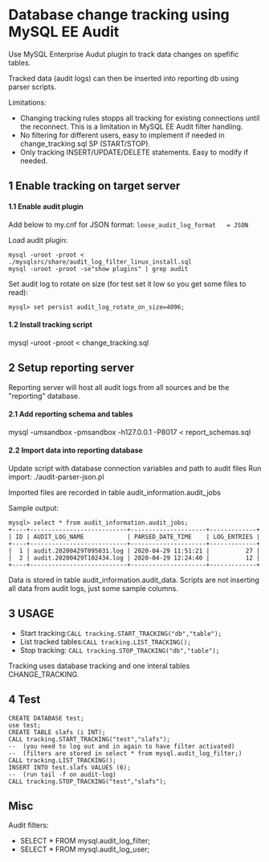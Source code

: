 # Database change tracking using MySQL EE Audit

Use MySQL Enterprise Audut plugin to track data changes on
spefific tables.

Tracked data (audit logs) can then be inserted into
reporting db using parser scripts.

Limitations:
- Changing tracking rules stopps all tracking for existing 
  connections until the reconnect. This is a limitation in
  MySQL EE Audit filter handling.
- No filtering for different users, easy to implement
  if needed in change_tracking.sql SP (START/STOP).
- Only tracking INSERT/UPDATE/DELETE statements.
  Easy to modify if needed.

## 1 Enable tracking on target server

#### 1.1 Enable audit plugin
Add below to my.cnf for JSON format:
```loose_audit_log_format	= JSON```

Load audit plugin:
```
mysql -uroot -proot < ./mysqlsrc/share/audit_log_filter_linux_install.sql
mysql -uroot -proot -se"show plugins" | grep audit
```

Set audit log to rotate on size (for test set it low so you get some files to read):
```
mysql> set persist audit_log_rotate_on_size=4096;
```

#### 1.2 Install tracking script

mysql -uroot -proot < change_tracking.sql


## 2 Setup reporting server
Reporting server will host all audit logs from all sources and be the "reporting" database.

#### 2.1 Add reporting schema and tables

mysql -umsandbox -pmsandbox -h127.0.0.1 -P8017 < report_schemas.sql

#### 2.2 Import data into reporting database

Update script with database connection variables and path to audit files
Run import: ./audit-parser-json.pl

Imported files are recorded in table audit_information.audit_jobs

Sample output:
```
mysql> select * from audit_information.audit_jobs;
+----+---------------------------+---------------------+-------------+
| ID | AUDIT_LOG_NAME            | PARSED_DATE_TIME    | LOG_ENTRIES |
+----+---------------------------+---------------------+-------------+
|  1 | audit.20200429T095031.log | 2020-04-29 11:51:21 |          27 |
|  2 | audit.20200429T102434.log | 2020-04-29 12:24:40 |          12 |
+----+---------------------------+---------------------+-------------+
```
Data is stored in table audit_information.audit_data.
Scripts are not inserting all data from audit logs, just some sample columns.

## 3 USAGE

- Start tracking:```CALL tracking.START_TRACKING("db","table");```
- List tracked tables:```CALL tracking.LIST_TRACKING();```
- Stop tracking: ```CALL tracking.STOP_TRACKING("db","table");```

Tracking uses database tracking and one interal tables CHANGE_TRACKING.

## 4 Test
```
CREATE DATABASE test;
use test;
CREATE TABLE slafs (i INT);
CALL tracking.START_TRACKING("test","slafs");
--  (you need to log out and in again to have filter activated)
--  (filters are stored in select * from mysql.audit_log_filter;)
CALL tracking.LIST_TRACKING();
INSERT INTO test.slafs VALUES (6);
--  (run tail -f on audit-log)
CALL tracking.STOP_TRACKING("test","slafs");
```

## Misc

Audit filters:
- SELECT * FROM mysql.audit_log_filter;
- SELECT * FROM mysql.audit_log_user;
